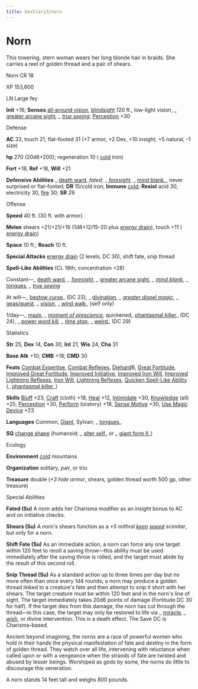 ```yaml
---
title: bestiary3/norn
---
```

# Norn

This towering, stern woman wears her long blonde hair in braids. She carries a reel of golden thread and a pair of shears.

Norn CR 18

XP 153,600

LN Large fey

**Init** +16; **Senses** [all-around vision](monsters/universalMonsterRules#_all-around-vision), [blindsight](monsters/universalMonsterRules#_blindsight) 120 ft., low-light vision, _ [greater arcane sight](spells/arcaneSight#_arcane-sight-greater)_, _ [true seeing](spells/trueSeeing#_true-seeing)_; [Perception](skills/perception#_perception) +30

Defense

**AC** 33, touch 21, flat-footed 31 (+7 armor, +2 Dex, +10 insight, +5 natural, –1 size)

**hp** 270 (20d6+200); regeneration 10 ( [cold](monsters/creatureTypes#_cold-subtype) iron)

**Fort** +18, **Ref** +18, **Will** +21

**Defensive Abilities** _ [death ward](spells/deathWard#_death-ward)_, fated, _ [foresight](spells/foresight#_foresight)_, _ [mind blank](spells/mindBlank#_mind-blank)_, never surprised or flat-footed; **DR** 15/cold iron; **Immune** [cold](monsters/creatureTypes#_cold-subtype); **Resist** acid 30, electricity 30, [fire](monsters/creatureTypes#_fire-subtype) 30; **SR** 29

Offense

**Speed** 40 ft. (30 ft. with armor)

**Melee** shears +21/+21/+16 (1d8+12/15–20 plus [energy drain](monsters/universalMonsterRules#_energy-drain)), touch +11 ( [energy drain](monsters/universalMonsterRules#_energy-drain))

**Space** 10 ft.; **Reach** 10 ft.

**Special Attacks** [energy drain](monsters/universalMonsterRules#_energy-drain) (2 levels, DC 30), shift fate, snip thread

**Spell-Like Abilities** (CL 18th; concentration +28)

Constant—_ [death ward](spells/deathWard#_death-ward)_, _ [foresight](spells/foresight#_foresight)_, _ [greater arcane sight](spells/arcaneSight#_arcane-sight-greater)_, _ [mind blank](spells/mindBlank#_mind-blank)_, _ [tongues](spells/tongues#_tongues)_, _ [true seeing](spells/trueSeeing#_true-seeing)_

At will—_ [bestow curse](spells/bestowCurse#_bestow-curse)_ (DC 23), _ [divination](spells/divination#_divination)_, _ [greater dispel magic](spells/dispelMagic#_dispel-magic-greater)_, _ [geas/quest](spells/geasQuest#_geas-quest)_, _ [vision](spells/vision#_vision)_, _ [wind walk](spells/windWalk#_wind-walk)_ (self only)

1/day—_ [maze](spells/maze#_maze)_, _ [moment of prescience](spells/momentOfPrescience#_moment-of-prescience)_, quickened_ [phantasmal killer](spells/phantasmalKiller#_phantasmal-killer)_ (DC 24), _ [power word kill](spells/powerWordKill#_power-word-kill)_, _ [time stop](spells/timeStop#_time-stop)_, _ [weird](spells/weird#_weird)_ (DC 29)

Statistics

**Str** 25, **Dex** 14, **Con** 30, **Int** 21, **Wis** 24, **Cha** 31

**Base Atk** +10; **CMB** +18; **CMD** 30

**Feats** [Combat Expertise](feats#_combat-expertise), [Combat Reflexes](feats#_combat-reflexes), [Diehard](feats#_diehard)B, [Great Fortitude](feats#_great-fortitude), [Improved Great Fortitude](feats#_improved-great-fortitude), [Improved Initiative](feats#_improved-initiative), [Improved Iron Will](feats#_improved-iron-will), [Improved Lightning Reflexes](feats#_improved-lightning-reflexes), [Iron Will](feats#_iron-will), [Lightning Reflexes](feats#_lightning-reflexes), [Quicken Spell-Like Ability](monsters/monsterFeats#_quicken-spell-like-ability) (_ [phantasmal killer](spells/phantasmalKiller#_phantasmal-killer)_)

**Skills** [Bluff](skills/bluff#_bluff) +23, [Craft](skills/craft#_craft) (cloth) +18, [Heal](skills/heal#_heal) +12, [Intimidate](skills/intimidate#_intimidate) +30, [Knowledge](skills/knowledge#_knowledge) (all) +25, [Perception](skills/perception#_perception) +30, [Perform](skills/perform#_perform) (oratory) +18, [Sense Motive](skills/senseMotive#_sense-motive) +30, [Use Magic Device](skills/useMagicDevice#_use-magic-device) +23

**Languages** Common, [Giant](monsters/creatureTypes#_giant-subtype), Sylvan; _ [tongues](spells/tongues#_tongues)_

**SQ** [change shape](monsters/universalMonsterRules#_change-shape) (humanoid; _ [alter self](spells/alterSelf#_alter-self)_ or _ [giant form II](spells/giantForm#_giant-form-ii)_)

Ecology

**Environment** [cold](monsters/creatureTypes#_cold-subtype) mountains

**Organization** solitary, pair, or trio

**Treasure** double (_+3 hide armor_, shears, golden thread worth 500 gp, other treasure)

Special Abilities

**Fated (Su)** A norn adds her Charisma modifier as an insight bonus to AC and on initiative checks.

**Shears (Su)** A norn's shears function as a _+5 mithral [keen](magicItems/weapons#_weapons-keen) [speed](magicItems/weapons#_weapons-speed) scimitar_, but only for a norn.

**Shift Fate (Su)** As an immediate action, a norn can force any one target within 120 feet to reroll a saving throw—this ability must be used immediately after the saving throw is rolled, and the target must abide by the result of this second roll.

**Snip Thread (Su)** As a standard action up to three times per day but no more often than once every 1d4 rounds, a norn may produce a golden thread linked to a creature's fate and then attempt to snip it short with her shears. The target creature must be within 120 feet and in the norn's line of sight. The target immediately takes 20d6 points of damage (Fortitude DC 30 for half). If the target dies from this damage, the norn has cut through the thread—in this case, the target may only be restored to life via _ [miracle](spells/miracle#_miracle)_, _ [wish](spells/wish#_wish)_, or divine intervention. This is a death effect. The Save DC is Charisma-based.

Ancient beyond imagining, the norns are a race of powerful women who hold in their hands the physical manifestation of fate and destiny in the form of golden thread. They watch over all life, intervening with reluctance when called upon or with a vengeance when the strands of fate are twisted and abused by lesser beings. Worshiped as gods by some, the norns do little to discourage this veneration.

A norn stands 14 feet tall and weighs 800 pounds.

